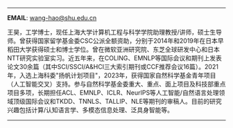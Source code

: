 
---

**EMAIL**: <wang-hao@shu.edu.cn>


王昊，工学博士，现任上海大学计算机工程与科学学院助理教授/讲师，硕士生导师。曾获得国家留学基金委CSC公派全额资助，分别于2014年和2019年在日本早稻田大学获得硕士和博士学位。曾在微软亚洲研究院、东芝全球研发中心和日本NTT研究实验室实习。近五年来，在COLING、EMNLP等国际会议和期刊上发表论文30余篇（其中SCI/SSCI/A&HCI三大索引期刊或CCF推荐会议16篇）。2021年，入选上海科委"扬帆计划项目"，2023年，获得国家自然科学基金青年项目（人工智能交叉）支持。参与自然科学基金委重大、重点、面上项目及科技部重点项目多项，长期担任ACL、EMNLP、ICLR、NeurIPS等人工智能/自然语言处理领域顶级国际会议和TKDD、TNNLS、TALLIP、NLE等期刊的审稿人。目前的研究兴趣包括计算/认知语言学、多模态信息处理、泛具身智能等。

---
